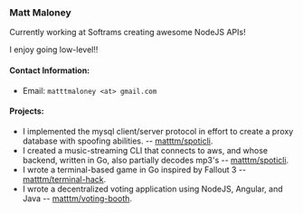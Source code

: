 ### Matt Maloney

Currently working at Softrams creating awesome NodeJS APIs!

I enjoy going low-level!!

#### Contact Information:
- Email: `matttmaloney <at> gmail.com`
#### Projects:

- I implemented the mysql client/server protocol in effort to create a proxy database with spoofing abilities. -- [matttm/spoticli](https://github.com/matttm/imposter-db).
- I created a music-streaming CLI that connects to aws, and whose backend, written in Go, also partially decodes mp3's -- [matttm/spoticli](https://github.com/matttm/spoticli).
- I wrote a terminal-based game in Go inspired by Fallout 3 -- [matttm/terminal-hack](https://github.com/matttm/terminal-hack).
- I wrote a decentralized voting application using NodeJS, Angular, and Java -- [matttm/voting-booth](https://github.com/matttm/voting-booth).
